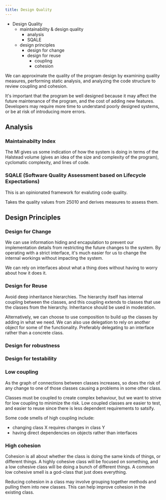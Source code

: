 ```yaml
---
title: Design Quality
---
```


- Design Quality
  - maintainability & design quality
    - analysis
    - SQALE
  - design principles
    - design for change
    - design for reuse
      - coupling
      - cohesion

We can approximate the quality of the program design by examining quality
measures, performing static analysis, and analyzing the code structure to review
coupling and cohesion.

It's important that the program be well designed because it may affect the
future maintenance of the program, and the cost of adding new features.
Developers may require more time to understand poorly designed systems, or be
at risk of introducing more errors.

## Analysis

### Maintainabilty Index

The MI gives us some indication of how the system is doing in terms of the
Halstead volume (gives an idea of the size and complexity of the program),
cyclomatic complexity, and lines of code.

### SQALE (Software Quality Assessment based on Lifecycle Expectations)

This is an opinionated framework for evaluting code quality.

Takes the quality values from 25010 and derives measures to assess them.

## Design Principles

### Design for Change

We can use information hiding and encapulation to prevent our implementation
details from restricting the future changes to the system. By operating with a
strict interface, it's much easier for us to change the internal workings
without impacting the system.

We can rely on interfaces about what a thing does without having to worry about
how it does it.

### Design for Reuse

Avoid deep inheritance hierarchies. The hierarchy itself has internal coupling
between the classes, and this coupling extends to classes that use the
classes from the hierarchy. Inheritance should be used in moderation.

Alternatively, we can choose to use composition to build up the classes by
adding in what we need. We can also use delegation to rely on another object
for some of the functionality. Preferably delegating to an interface rather than
a concrete class.

### Design for robustness

### Design for testability

### Low coupling

As the graph of connections between classes increases, so does the risk of any
change to one of those classes causing a problems in some other class.

Classes must be coupled to create complex behaviour, but we want to strive for
low coupling to minimize the risk. Low coupled classes are easier to test, and
easier to reuse since there is less dependent requirements to satsify.

Some code smells of high coupling include:

- changing class X requires changes in class Y
- having direct dependencies on objects rather than interfaces

### High cohesion

Cohesion is all about whether the class is doing the same kinds of things, or
different things. A highly cohesive class will be focused on something, and a
low cohesive class will be doing a bunch of different things. A common low
cohesive smell is a god-class that just does everything.

Reducing cohesion in a class may involve grouping together methods and pulling
them into new classes. This can help improve cohesion in the existing class.
